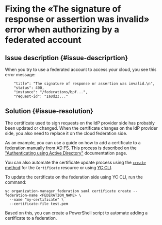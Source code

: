 # Fixing the «The signature of response or assertion was invalid» error when authorizing by a federated account

## Issue description {#issue-descriprtion}

When you try to use a federated account to access your cloud, you see this error message:

```
    "title": "The signature of response or assertion was invalid.\n",
    "status": 400,
    "instance": "/federations/bpf...",
    "request-id": "1a0d23..."
```

## Solution {#issue-resolution}

The certificate used to sign requests on the IdP provider side has probably been updated or changed.
When the certificate changes on the IdP provider side, you also need to replace it on the cloud federation side.

As an example, you can use a guide on how to add a certificate to a federation manually from AD FS.
This process is described on the ["Authenticating using Active Directory"](../../../organization/tutorials/federations/integration-adfs.md#add-certificate) documentation page.

You can also automate the certificate update process using the [`create` method](../../../organization/saml/api-ref/Certificate/create.md) for the `Certificate` resource or using [YC CLI](../../../cli/quickstart.md#install).

To update the certificate on the federation side using YC CLI, run the command:

```
yc organization-manager federation saml certificate create --federation-name <FEDERATION_NAME> \
  --name "my-certificate" \
  --certificate-file test.pem
```

Based on this, you can create a PowerShell script to automate adding a certificate to a federation.

